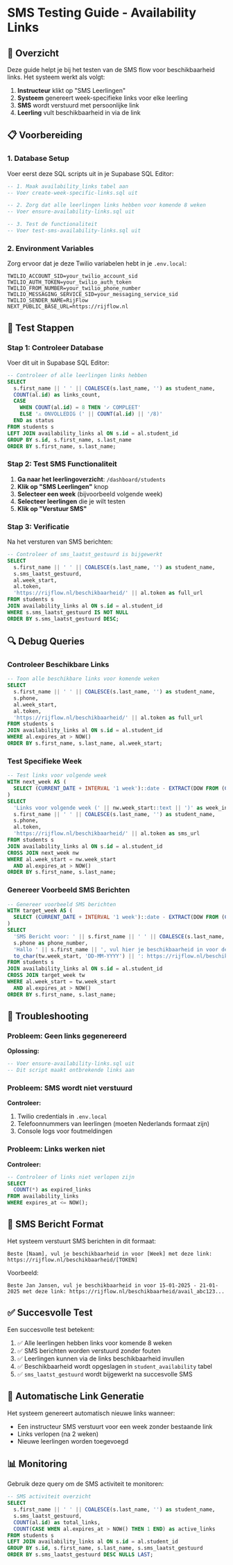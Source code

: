 # SMS Testing Guide - Availability Links

## 🎯 Overzicht

Deze guide helpt je bij het testen van de SMS flow voor beschikbaarheid links. Het systeem werkt als volgt:

1. **Instructeur** klikt op "SMS Leerlingen"
2. **Systeem** genereert week-specifieke links voor elke leerling
3. **SMS** wordt verstuurd met persoonlijke link
4. **Leerling** vult beschikbaarheid in via de link

## 📋 Voorbereiding

### 1. Database Setup

Voer eerst deze SQL scripts uit in je Supabase SQL Editor:

```sql
-- 1. Maak availability_links tabel aan
-- Voer create-week-specific-links.sql uit

-- 2. Zorg dat alle leerlingen links hebben voor komende 8 weken
-- Voer ensure-availability-links.sql uit

-- 3. Test de functionaliteit
-- Voer test-sms-availability-links.sql uit
```

### 2. Environment Variables

Zorg ervoor dat je deze Twilio variabelen hebt in je `.env.local`:

```env
TWILIO_ACCOUNT_SID=your_twilio_account_sid
TWILIO_AUTH_TOKEN=your_twilio_auth_token
TWILIO_FROM_NUMBER=your_twilio_phone_number
TWILIO_MESSAGING_SERVICE_SID=your_messaging_service_sid
TWILIO_SENDER_NAME=RijFlow
NEXT_PUBLIC_BASE_URL=https://rijflow.nl
```

## 🧪 Test Stappen

### Stap 1: Controleer Database

Voer dit uit in Supabase SQL Editor:

```sql
-- Controleer of alle leerlingen links hebben
SELECT 
  s.first_name || ' ' || COALESCE(s.last_name, '') as student_name,
  COUNT(al.id) as links_count,
  CASE 
    WHEN COUNT(al.id) = 8 THEN '✓ COMPLEET'
    ELSE '⚠ ONVOLLEDIG (' || COUNT(al.id) || '/8)'
  END as status
FROM students s
LEFT JOIN availability_links al ON s.id = al.student_id
GROUP BY s.id, s.first_name, s.last_name
ORDER BY s.first_name, s.last_name;
```

### Stap 2: Test SMS Functionaliteit

1. **Ga naar het leerlingoverzicht**: `/dashboard/students`
2. **Klik op "SMS Leerlingen"** knop
3. **Selecteer een week** (bijvoorbeeld volgende week)
4. **Selecteer leerlingen** die je wilt testen
5. **Klik op "Verstuur SMS"**

### Stap 3: Verificatie

Na het versturen van SMS berichten:

```sql
-- Controleer of sms_laatst_gestuurd is bijgewerkt
SELECT 
  s.first_name || ' ' || COALESCE(s.last_name, '') as student_name,
  s.sms_laatst_gestuurd,
  al.week_start,
  al.token,
  'https://rijflow.nl/beschikbaarheid/' || al.token as full_url
FROM students s
JOIN availability_links al ON s.id = al.student_id
WHERE s.sms_laatst_gestuurd IS NOT NULL
ORDER BY s.sms_laatst_gestuurd DESC;
```

## 🔍 Debug Queries

### Controleer Beschikbare Links

```sql
-- Toon alle beschikbare links voor komende weken
SELECT 
  s.first_name || ' ' || COALESCE(s.last_name, '') as student_name,
  s.phone,
  al.week_start,
  al.token,
  'https://rijflow.nl/beschikbaarheid/' || al.token as full_url
FROM students s
JOIN availability_links al ON s.id = al.student_id
WHERE al.expires_at > NOW()
ORDER BY s.first_name, s.last_name, al.week_start;
```

### Test Specifieke Week

```sql
-- Test links voor volgende week
WITH next_week AS (
  SELECT (CURRENT_DATE + INTERVAL '1 week')::date - EXTRACT(DOW FROM (CURRENT_DATE + INTERVAL '1 week')::date)::int + 1 as week_start
)
SELECT 
  'Links voor volgende week (' || nw.week_start::text || ')' as week_info,
  s.first_name || ' ' || COALESCE(s.last_name, '') as student_name,
  s.phone,
  al.token,
  'https://rijflow.nl/beschikbaarheid/' || al.token as sms_url
FROM students s
JOIN availability_links al ON s.id = al.student_id
CROSS JOIN next_week nw
WHERE al.week_start = nw.week_start
  AND al.expires_at > NOW()
ORDER BY s.first_name, s.last_name;
```

### Genereer Voorbeeld SMS Berichten

```sql
-- Genereer voorbeeld SMS berichten
WITH target_week AS (
  SELECT (CURRENT_DATE + INTERVAL '1 week')::date - EXTRACT(DOW FROM (CURRENT_DATE + INTERVAL '1 week')::date)::int + 1 as week_start
)
SELECT 
  'SMS Bericht voor: ' || s.first_name || ' ' || COALESCE(s.last_name, '') as recipient,
  s.phone as phone_number,
  'Hallo ' || s.first_name || ', vul hier je beschikbaarheid in voor de week van ' || 
  to_char(tw.week_start, 'DD-MM-YYYY') || ': https://rijflow.nl/beschikbaarheid/' || al.token as sms_message
FROM students s
JOIN availability_links al ON s.id = al.student_id
CROSS JOIN target_week tw
WHERE al.week_start = tw.week_start
  AND al.expires_at > NOW()
ORDER BY s.first_name, s.last_name;
```

## 🚨 Troubleshooting

### Probleem: Geen links gegenereerd

**Oplossing:**
```sql
-- Voer ensure-availability-links.sql uit
-- Dit script maakt ontbrekende links aan
```

### Probleem: SMS wordt niet verstuurd

**Controleer:**
1. Twilio credentials in `.env.local`
2. Telefoonnummers van leerlingen (moeten Nederlands formaat zijn)
3. Console logs voor foutmeldingen

### Probleem: Links werken niet

**Controleer:**
```sql
-- Controleer of links niet verlopen zijn
SELECT 
  COUNT(*) as expired_links
FROM availability_links
WHERE expires_at <= NOW();
```

## 📱 SMS Bericht Format

Het systeem verstuurt SMS berichten in dit formaat:

```
Beste [Naam], vul je beschikbaarheid in voor [Week] met deze link: https://rijflow.nl/beschikbaarheid/[TOKEN]
```

Voorbeeld:
```
Beste Jan Jansen, vul je beschikbaarheid in voor 15-01-2025 - 21-01-2025 met deze link: https://rijflow.nl/beschikbaarheid/avail_abc123...
```

## ✅ Succesvolle Test

Een succesvolle test betekent:

1. ✅ Alle leerlingen hebben links voor komende 8 weken
2. ✅ SMS berichten worden verstuurd zonder fouten
3. ✅ Leerlingen kunnen via de links beschikbaarheid invullen
4. ✅ Beschikbaarheid wordt opgeslagen in `student_availability` tabel
5. ✅ `sms_laatst_gestuurd` wordt bijgewerkt na succesvolle SMS

## 🔄 Automatische Link Generatie

Het systeem genereert automatisch nieuwe links wanneer:

- Een instructeur SMS verstuurt voor een week zonder bestaande link
- Links verlopen (na 2 weken)
- Nieuwe leerlingen worden toegevoegd

## 📊 Monitoring

Gebruik deze query om de SMS activiteit te monitoren:

```sql
-- SMS activiteit overzicht
SELECT 
  s.first_name || ' ' || COALESCE(s.last_name, '') as student_name,
  s.sms_laatst_gestuurd,
  COUNT(al.id) as total_links,
  COUNT(CASE WHEN al.expires_at > NOW() THEN 1 END) as active_links
FROM students s
LEFT JOIN availability_links al ON s.id = al.student_id
GROUP BY s.id, s.first_name, s.last_name, s.sms_laatst_gestuurd
ORDER BY s.sms_laatst_gestuurd DESC NULLS LAST;
``` 